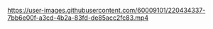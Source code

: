 https://user-images.githubusercontent.com/60009101/220434337-7bb6e00f-a3cd-4b2a-83fd-de85acc2fc83.mp4
